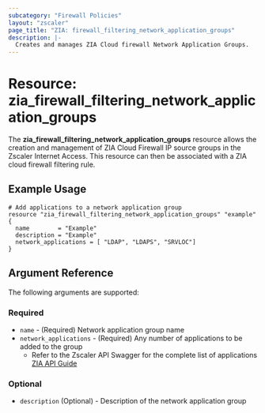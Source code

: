 ```yaml
---
subcategory: "Firewall Policies"
layout: "zscaler"
page_title: "ZIA: firewall_filtering_network_application_groups"
description: |-
  Creates and manages ZIA Cloud firewall Network Application Groups.
---
```



# Resource: zia_firewall_filtering_network_application_groups

The **zia_firewall_filtering_network_application_groups** resource allows the creation and management of ZIA Cloud Firewall IP source groups in the Zscaler Internet Access. This resource can then be associated with a ZIA cloud firewall filtering rule.

## Example Usage

```hcl
# Add applications to a network application group
resource "zia_firewall_filtering_network_application_groups" "example" {
  name        = "Example"
  description = "Example"
  network_applications = [ "LDAP", "LDAPS", "SRVLOC"]
}
```

## Argument Reference

The following arguments are supported:

### Required

* `name` - (Required) Network application group name
* `network_applications` - (Required) Any number of applications to be added to the group
  * Refer to the Zscaler API Swagger for the complete list of applications [ZIA API Guide](https://help.zscaler.com/zia/firewall-policies#/networkApplicationGroups-get)

### Optional

* `description` (Optional) - Description of the network application group
